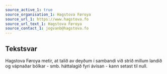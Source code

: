 ```yaml
---
source_active_1: true
source_organisation_1: Hagstova Føroya
source_url_1: https://www.hagstova.fo
source_url_text_1: Hagstova Føroya
source_contact_1: jogvanb@hagstova.fo
---
```

## Tekstsvar  
Hagstova Føroya metir, at talið av deyðum í sambandi við stríð millum landið og vápnaðar bólkar - smb. háttalagið fyri ávísan - kann setast til null.
